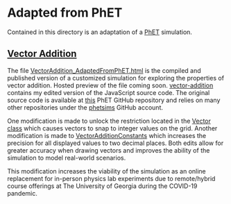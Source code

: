 # Adapted from PhET
Contained in this directory is an adaptation of a [PhET][1] simulation.

## [Vector Addition](./VectorAddition_AdaptedFromPhET.html)
The file [VectorAddition_AdaptedFromPhET.html](./VectorAddition_AdaptedFromPhET.html) is the compiled and published version of a customized simulation for exploring the properties of vector addition. Hosted preview of the file coming soon. [vector-addition](./vector-addition) contains my edited version of the JavaScript source code. The original source code is available at [this][2] PhET GitHub repository and relies on many other repositories under the [phetsims][3] GitHub account.

One modification is made to unlock the restriction located in the [Vector class](./vector-addition/js/common/model/Vector.js) which causes vectors to snap to integer values on the grid. Another modification is made to [VectorAdditionConstants](./vector-addition/js/common/VectorAdditionConstants.js) which increases the precision for all displayed values to two decimal places. Both edits allow for greater accuracy when drawing vectors and improves the ability of the simulation to model real-world scenarios.

This modification increases the viability of the simulation as an online replacement for in-person physics lab experiments due to remote/hybrid course offerings at The University of Georgia during the COVID-19 pandemic. 


[1]: https://phet.colorado.edu/
[2]: https://github.com/phetsims/vector-addition
[3]: https://github.com/phetsims
